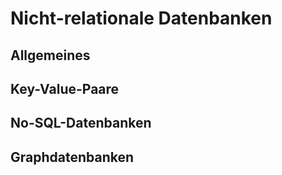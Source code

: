 # Nicht-relationale Datenbanken

## Allgemeines

## Key-Value-Paare

## No-SQL-Datenbanken

## Graphdatenbanken

